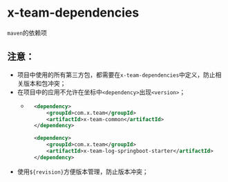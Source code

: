 # x-team-dependencies

`maven`的依赖项

## 注意：

+ 项目中使用的所有第三方包，都需要在`x-team-dependencies`中定义，防止相关版本和包冲突；
+ 在项目中的应用不允许在坐标中`<dependency>`出现`<version>`；
    + ```xml
        <dependency>
            <groupId>com.x.team</groupId>
            <artifactId>x-team-common</artifactId>
        </dependency>

        <dependency>
            <groupId>com.x.team</groupId>
            <artifactId>x-team-log-springboot-starter</artifactId>
        </dependency>
+ 使用`${revision}`方便版本管理，防止版本冲突；
